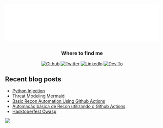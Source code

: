 <p align="center">
  <img alt="fguisso" src="https://raw.githubusercontent.com/fguisso/fguisso/master/new_terminal.svg" />
</p>

<h3 align="center">Where to find me</h3>
  <p align="center">
    <a href="https://github.com/fguisso" target="_blank"><img alt="Github" src="https://img.shields.io/badge/GitHub-%2312100E.svg?&style=for-the-badge&logo=Github&logoColor=white" /></a>
    <a href="https://bolha.us/@guisso" target="_blank"><img alt="Twitter" src="https://img.shields.io/badge/twitter-%231DA1F2.svg?&style=for-the-badge&logo=twitter&logoColor=white" /></a>
    <a href="https://www.linkedin.com/in/fernandoguisso" target="_blank"><img alt="LinkedIn" src="https://img.shields.io/badge/linkedin-%230077B5.svg?&style=for-the-badge&logo=linkedin&logoColor=white" /></a>
    <a href="https://dev.to/fguisso" target="_blank"><img alt="Dev To" src="https://img.shields.io/badge/dev.to-%2312100E.svg?&style=for-the-badge&logo=dev.to&logoColor=white" /></a>
</p>

## Recent blog posts

<!-- BLOG-POST-LIST:START -->
- [Python Injection](https://guisso.dev/posts/python-injection/)
- [Threat Modeling Mermaid](https://guisso.dev/posts/tm-mermaid-example/)
- [Basic Recon Automation Using Github Actions](https://guisso.dev/posts/github-actions-recon-en/)
- [Automação básica de Recon utilizando o Github Actions](https://guisso.dev/posts/github-actions-recon/)
- [Hacktoberfest Owasp](https://guisso.dev/posts/hacktoberfest-owasp/)
<!-- BLOG-POST-LIST:END -->

<img height="140px" src="https://github-readme-stats.vercel.app/api?username=fguisso&hide_title=true&hide_border=true&show_icons=true&include_all_commits=true&count_private=true&line_height=21&text_color=000&icon_color=000&bg_color=35,80ffea,8aff80&theme=graywhite" />
